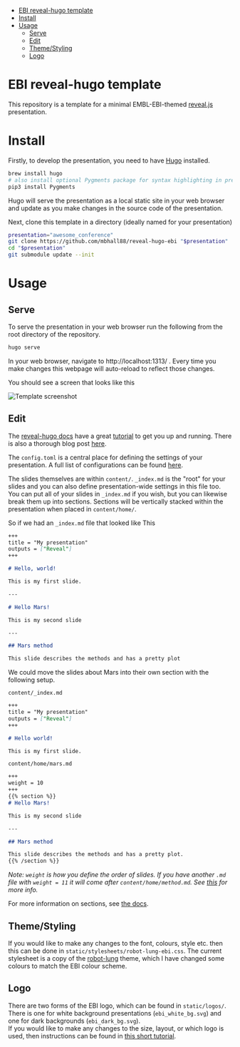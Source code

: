 <!-- START doctoc generated TOC please keep comment here to allow auto update -->
<!-- DON'T EDIT THIS SECTION, INSTEAD RE-RUN doctoc TO UPDATE -->

- [EBI reveal-hugo template](#ebi-reveal-hugo-template)
- [Install](#install)
- [Usage](#usage)
  - [Serve](#serve)
  - [Edit](#edit)
  - [Theme/Styling](#themestyling)
  - [Logo](#logo)

<!-- END doctoc generated TOC please keep comment here to allow auto update -->

# EBI reveal-hugo template

This repository is a template for a minimal EMBL-EBI-themed [reveal.js][revealjs] presentation.  

# Install

Firstly, to develop the presentation, you need to have [Hugo][hugo] installed.

```sh
brew install hugo
# also install optional Pygments package for syntax highlighting in presentation
pip3 install Pygments
```

Hugo will serve the presentation as a local static site in your web browser and update as
you make changes in the source code of the presentation.

Next, clone this template in a directory (ideally named for your presentation)

```sh
presentation="awesome_conference"
git clone https://github.com/mbhall88/reveal-hugo-ebi "$presentation"
cd "$presentation"
git submodule update --init
```

# Usage

## Serve

To serve the presentation in your web browser run the following from the root directory
of the repository.

```sh
hugo serve
```

In your web browser, navigate to http://localhost:1313/ . Every time you make changes
this webpage will auto-reload to reflect those changes.

You should see a screen that looks like this

![Template screenshot](static/images/screenshot.png?raw=true)


## Edit

The [reveal-hugo docs][reveal-hugo] have a great [tutorial][reveal-hugo-tut] to get you
up and running. There is also a thorough blog post [here][forestry-blog].

The `config.toml` is a central place for defining the settings of your presentation.
A full list of configurations can be found [here][config].

The slides themselves are within `content/`. `_index.md` is the "root" for your slides
and you can also define presentation-wide settings in this file too. You can put all of
your slides in `_index.md` if you wish, but you can likewise break them up into sections.
Sections will be vertically stacked within the presentation when placed in `content/home/`.

So if we had an `_index.md` file that looked like This

```md
+++
title = "My presentation"
outputs = ["Reveal"]
+++

# Hello, world!

This is my first slide.

---

# Hello Mars!

This is my second slide

---

## Mars method

This slide describes the methods and has a pretty plot
```

We could move the slides about Mars into their own section with the following setup.

`content/_index.md`
```md
+++
title = "My presentation"
outputs = ["Reveal"]
+++

# Hello world!

This is my first slide.
```

`content/home/mars.md`
```md
+++
weight = 10
+++
{{% section %}}
# Hello Mars!

This is my second slide

---

## Mars method

This slide describes the methods and has a pretty plot.
{{% /section %}}
```

*Note: `weight` is how you define the order of slides. If you have another `.md` file
with `weight = 11` it will come after `content/home/method.md`. See [this][weight] for more info.*

For more information on sections, see [the docs][sections].


## Theme/Styling

If you would like to make any changes to the font, colours, style etc. then this can be
done in `static/stylesheets/robot-lung-ebi.css`. The current stylesheet is a copy of
the [robot-lung][robot-lung] theme, which I have changed some colours to match the EBI
colour scheme.

## Logo

There are two forms of the EBI logo, which can be found in `static/logos/`. There is one
for white background presentations (`ebi_white_bg.svg`) and one for dark backgrounds
(`ebi_dark_bg.svg`).  
If you would like to make any changes to the size, layout, or which logo is used, then
instructions can be found in [this short tutorial][reveal-hugo-logo].






[revealjs]: https://revealjs.com/
[hugo]: https://gohugo.io/
[reveal-hugo-tut]: https://github.com/dzello/reveal-hugo#tutorial
[reveal-hugo]: https://github.com/dzello/reveal-hugo
[forestry-blog]: https://forestry.io/blog/harness-the-power-of-static-to-create-presentations/
[config]: https://github.com/dzello/reveal-hugo#configuration
[weight]: https://forestry.io/blog/harness-the-power-of-static-to-create-presentations/#additional-markdown-files
[robot-lung]: https://revealjs-themes.dzello.com/robot-lung.html#/
[reveal-hugo-logo]: https://reveal-hugo.dzello.com/logo-example/#/
[sections]: https://github.com/dzello/reveal-hugo#root-vs-section-presentations
